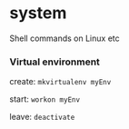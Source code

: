 # system
Shell commands on Linux etc

### Virtual environment

create: `mkvirtualenv myEnv`

start:  `workon myEnv`

leave:  `deactivate`
